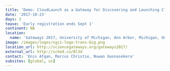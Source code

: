 ```yaml
---
title: 'Demo: CloudLaunch as a Gateway for Discovering and Launching Cloud Applications'
date: '2017-10-23'
days: 3
tease: 'Early registration ends Sept 1'
continent: NA
location:
  name: 'Gateways 2017, University of Michigan, Ann Arbor, Michigan, United States'
image: /images/logos/sgci-logo-trans-big.png
location_url: http://sciencegateways.org/gateways2017/
external_url: http://sched.co/Bl3d
contact: 'Enis Afgan, Marcus Christie, Nuwan Goonasekera'
subsites: [global, us]
---
```

